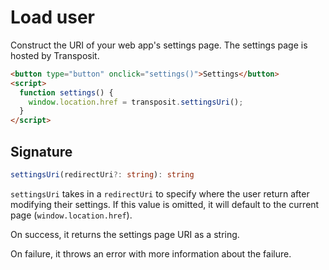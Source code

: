 # Load user

Construct the URI of your web app's settings page. The settings page is hosted by Transposit.

```html
<button type="button" onclick="settings()">Settings</button>
<script>
  function settings() {
    window.location.href = transposit.settingsUri();
  }
</script>
```

## Signature

```typescript
settingsUri(redirectUri?: string): string
```

`settingsUri` takes in a `redirectUri` to specify where the user return after modifying their  settings. If this value is omitted, it will default to the current page (`window.location.href`).

On success, it returns the settings page URI as a string.

On failure, it throws an error with more information about the failure.
